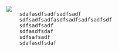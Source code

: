 <html>
  <img src="https://media.giphy.com/media/Diym3aZO1dHzO/giphy.gif" align="left">
  <pre>
  sdafasdfsadfsadfsadf
  sdfsadfsadfasdfsadfsadfsadfsdf
  sdfsadfsadf
  sdfasdfsdaf
  sdfsafsadf
  sdafasdfsdaf
  </pre>
  </body>
 </html>
<!--
**demon-i386/demon-i386** is a ✨ _special_ ✨ repository because its `README.md` (this file) appears on your GitHub profile.

Here are some ideas to get you started:

- 🔭 I’m currently working on ...
- 🌱 I’m currently learning ...
- 👯 I’m looking to collaborate on ...
- 🤔 I’m looking for help with ...
- 💬 Ask me about ...
- 📫 How to reach me: ...
- 😄 Pronouns: ...
- ⚡ Fun fact: ...
-->
